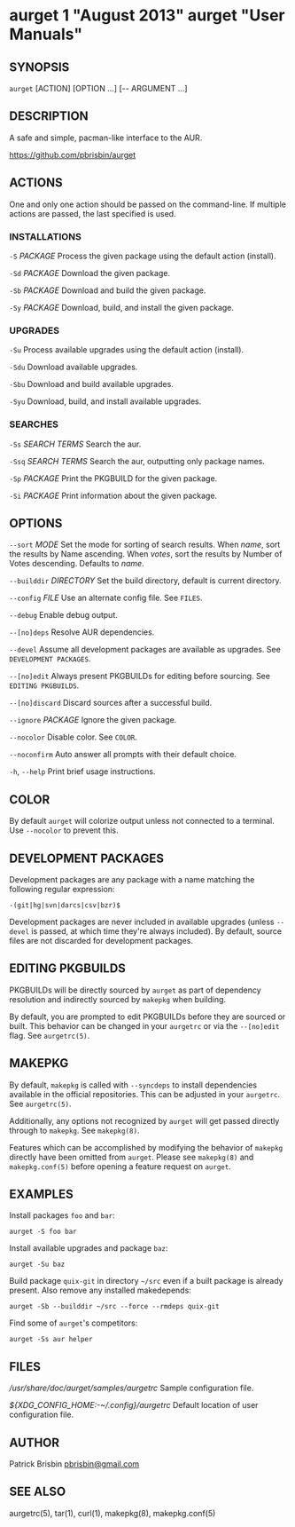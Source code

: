 # aurget 1 "August 2013" aurget "User Manuals"

## SYNOPSIS

`aurget` [ACTION] [OPTION ...] [-- ARGUMENT ...]

## DESCRIPTION

A safe and simple, pacman-like interface to the AUR.

https://github.com/pbrisbin/aurget

## ACTIONS

One and only one action should be passed on the command-line. If 
multiple actions are passed, the last specified is used.

### INSTALLATIONS

`-S` *PACKAGE*
  Process the given package using the default action (install).

`-Sd` *PACKAGE*
  Download the given package.

`-Sb` *PACKAGE*
  Download and build the given package.

`-Sy` *PACKAGE*
  Download, build, and install the given package.

### UPGRADES

`-Su`
  Process available upgrades using the default action (install).

`-Sdu`
  Download available upgrades.

`-Sbu`
  Download and build available upgrades.

`-Syu`
  Download, build, and install available upgrades.

### SEARCHES

`-Ss` *SEARCH TERMS*
  Search the aur.

`-Ssq` *SEARCH TERMS*
  Search the aur, outputting only package names.

`-Sp` *PACKAGE*
  Print the PKGBUILD for the given package.

`-Si` *PACKAGE*
  Print information about the given package.

## OPTIONS

`--sort` *MODE*
  Set the mode for sorting of search results. When *name*, sort the 
  results by Name ascending. When *votes*, sort the results by Number of 
  Votes descending. Defaults to *name*.

`--builddir` *DIRECTORY*
  Set the build directory, default is current directory.

`--config` *FILE*
  Use an alternate config file. See `FILES`.

`--debug`
  Enable debug output.

`--[no]deps`
  Resolve AUR dependencies.

`--devel`
  Assume all development packages are available as upgrades. See `DEVELOPMENT PACKAGES`.

`--[no]edit`
  Always present PKGBUILDs for editing before sourcing. See `EDITING PKGBUILDS`.

`--[no]discard`
  Discard sources after a successful build.

`--ignore` *PACKAGE*
  Ignore the given package.

`--nocolor`
  Disable color. See `COLOR`.

`--noconfirm`
  Auto answer all prompts with their default choice.

`-h`, `--help`
  Print brief usage instructions.

## COLOR

By default `aurget` will colorize output unless not connected to a 
terminal. Use `--nocolor` to prevent this.

## DEVELOPMENT PACKAGES

Development packages are any package with a name matching the following 
regular expression:

  `-(git|hg|svn|darcs|csv|bzr)$`

Development packages are never included in available upgrades (unless 
`--devel` is passed, at which time they're always included). By default, 
source files are not discarded for development packages.

## EDITING PKGBUILDS

PKGBUILDs will be directly sourced by `aurget` as part of dependency 
resolution and indirectly sourced by `makepkg` when building.

By default, you are prompted to edit PKGBUILDs before they are sourced 
or built. This behavior can be changed in your `aurgetrc` or via the 
`--[no]edit` flag. See `aurgetrc(5)`.

## MAKEPKG

By default, `makepkg` is called with `--syncdeps` to install 
dependencies available in the official repositories. This can be 
adjusted in your `aurgetrc`. See `aurgetrc(5)`.

Additionally, any options not recognized by `aurget` will get passed 
directly through to `makepkg`. See `makepkg(8)`.

Features which can be accomplished by modifying the behavior of 
`makepkg` directly have been omitted from `aurget`. Please see 
`makepkg(8)` and `makepkg.conf(5)` before opening a feature request on 
`aurget`.

## EXAMPLES

Install packages `foo` and `bar`:

  `aurget -S foo bar`

Install available upgrades and package `baz`:

  `aurget -Su baz`

Build package `quix-git` in directory `~/src` even if a built package is 
already present. Also remove any installed makedepends:

  `aurget -Sb --builddir ~/src --force --rmdeps quix-git`

Find some of `aurget`'s competitors:

  `aurget -Ss aur helper`

## FILES

*/usr/share/doc/aurget/samples/aurgetrc*
  Sample configuration file.

*${XDG_CONFIG_HOME:-~/.config}/aurgetrc*
  Default location of user configuration file.

## AUTHOR

Patrick Brisbin <pbrisbin@gmail.com>

## SEE ALSO

aurgetrc(5), tar(1), curl(1), makepkg(8), makepkg.conf(5)
